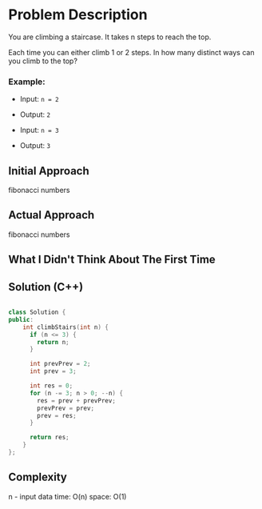 # Problem Description
You are climbing a staircase. It takes n steps to reach the top.

Each time you can either climb 1 or 2 steps. In how many distinct ways can you climb to the top?

### Example:
- Input: `n = 2`
- Output: `2`

- Input: `n = 3`
- Output: `3`

## Initial Approach
fibonacci numbers

## Actual Approach
fibonacci numbers

## What I Didn't Think About The First Time


## Solution (C++)
```cpp

class Solution {
public:
    int climbStairs(int n) {
      if (n <= 3) {
        return n;
      }

      int prevPrev = 2;
      int prev = 3;

      int res = 0;
      for (n -= 3; n > 0; --n) {
        res = prev + prevPrev;
        prevPrev = prev;
        prev = res;
      }

      return res;
    }
};
```

## Complexity
n - input data
time: O(n)
space: O(1)